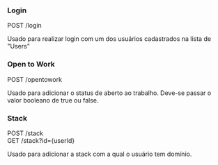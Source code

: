 ### Login

POST /login <br/>

Usado para realizar login com um dos usuários cadastrados na lista de "Users"

### Open to Work

POST /opentowork <br/>

Usado para adicionar o status de aberto ao trabalho. Deve-se passar o valor booleano de true ou false.

### Stack

POST /stack <br/>
GET /stack?id={userId} <br/>

Usado para adicionar a stack com a qual o usuário tem domínio.
